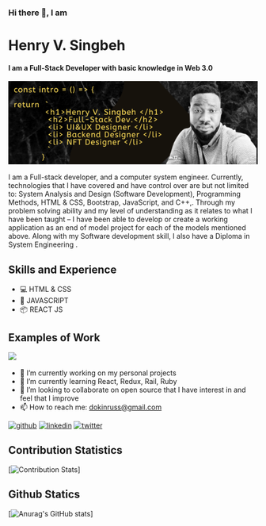 

### Hi there 👋, I am
#   Henry V. Singbeh
#### I am a Full-Stack Developer with basic knowledge in Web 3.0
![I am a Full-Stack Developer with basic knowledge in Web 3.0](/images/Henry%20V.%20SINGBEH%20(2).png)

I am a Full-stack developer, and a computer system engineer. Currently, technologies that I have covered and have control over are but not limited to: System Analysis and Design (Software Development), Programming Methods, HTML & CSS, Bootstrap, JavaScript, and C++,. Through my problem solving ability and my level of understanding as it relates to what I have been taught – I have been able to develop or create a working application as an end of model project for each of the models mentioned above. Along with my Software development skill, I also have a Diploma in System Engineering . 

## Skills and Experience
+ :computer: HTML & CSS
+ :beginner: JAVASCRIPT
+ :package: REACT JS

## Examples of Work

[<img src="images/20220614_130242.gif" width="200"/>](https://henrycode460.github.io/html_Capstone_Project/) 


- 🔭 I’m currently working on my personal projects 
- 🌱 I’m currently learning React, Redux, Rail, Ruby 
- 👯 I’m looking to collaborate on open source that I have interest in and feel that I improve 
- 📫 How to reach me: dokinruss@gmail.com 


[<img src='https://cdn.jsdelivr.net/npm/simple-icons@3.0.1/icons/github.svg' alt='github' height='40'>](https://github.com/henrycode460)  [<img src='https://cdn.jsdelivr.net/npm/simple-icons@3.0.1/icons/linkedin.svg' alt='linkedin' height='40'>](https://www.linkedin.com/in/https://www.linkedin.com/in/henry-varflay-singbeh-75707b229//)  [<img src='https://cdn.jsdelivr.net/npm/simple-icons@3.0.1/icons/twitter.svg' alt='twitter' height='40'>](https://twitter.com/https://twitter.com/460code)  

## Contribution Statistics
[![Contribution Stats](https://github-contribution-stats.vercel.app/api/?username=henrycode460)]

## Github Statics
[![Anurag's GitHub stats](https://github-readme-stats.vercel.app/api?username=henrycode460)]




